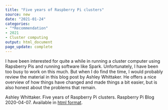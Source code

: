 ```yaml
---
title: "Five years of Raspberry Pi clusters"
source: new
date: "2021-01-24"
categories:
- "*Recommendation"
- 2021
- Cluster computing
output: html_document
page_update: complete
---
```


I have been interested for quite a while in running a cluster computer using Rapsberry Pis and running software like Spark. Unfortunately, I have been too busy to work on this much. But when I do find the time, I would probably review the material in this blog post by Ashley Whittaker. He offers a nice overview of how things have changed and made things a bit easier, but is also honest about the problems that remain.

<!--more-->

Ashley Whittaker. Five years of Raspberry Pi clusters. Raspberry Pi Blog 2020-04-07. Available in [html format](https://www.raspberrypi.org/blog/five-years-of-raspberry-pi-clusters/).
